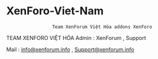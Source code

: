 # XenForo-Viet-Nam

                     Team XenForum Việt Hóa addons XenForo 
          
TEAM XENFORO VIỆT HÓA 
Admin : XenForum , Support

Mail : info@xenforum.info , Support@xenforum.info


